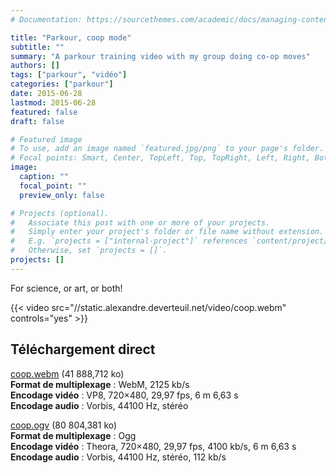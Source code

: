 ```yaml
---
# Documentation: https://sourcethemes.com/academic/docs/managing-content/

title: "Parkour, coop mode"
subtitle: ""
summary: "A parkour training video with my group doing co-op moves"
authors: []
tags: ["parkour", "vidéo"]
categories: ["parkour"]
date: 2015-06-28
lastmod: 2015-06-28
featured: false
draft: false

# Featured image
# To use, add an image named `featured.jpg/png` to your page's folder.
# Focal points: Smart, Center, TopLeft, Top, TopRight, Left, Right, BottomLeft, Bottom, BottomRight.
image:
  caption: ""
  focal_point: ""
  preview_only: false

# Projects (optional).
#   Associate this post with one or more of your projects.
#   Simply enter your project's folder or file name without extension.
#   E.g. `projects = ["internal-project"]` references `content/project/deep-learning/index.md`.
#   Otherwise, set `projects = []`.
projects: []
---
```


For science, or art, or both!

{{< video src="//static.alexandre.deverteuil.net/video/coop.webm" controls="yes" >}}

## Téléchargement direct

[coop.webm](//static.alexandre.deverteuil.net/video/coop.webm) (41&nbsp;888,712&nbsp;ko)  
**Format de multiplexage**&nbsp;: WebM, 2125&nbsp;kb/s  
**Encodage vidéo**&nbsp;: VP8, 720×480, 29,97&nbsp;fps, 6&nbsp;m 6,63&nbsp;s  
**Encodage audio**&nbsp;: Vorbis, 44100&nbsp;Hz, stéréo

[coop.ogv](//static.alexandre.deverteuil.net/video/coop.ogv) (80&nbsp;804,381&nbsp;ko)  
**Format de multiplexage**&nbsp;: Ogg  
**Encodage vidéo**&nbsp;: Theora, 720×480, 29,97&nbsp;fps, 4100&nbsp;kb/s, 6&nbsp;m 6,63&nbsp;s  
**Encodage audio**&nbsp;: Vorbis, 44100&nbsp;Hz, stéréo, 112&nbsp;kb/s
